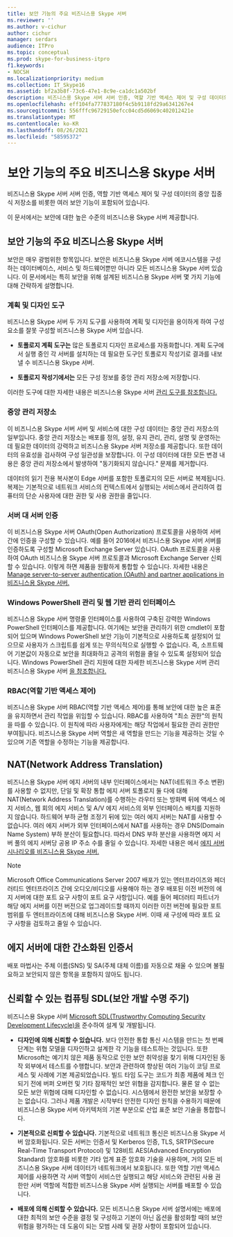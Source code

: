 ```yaml
---
title: 보안 기능의 주요 비즈니스용 Skype 서버
ms.reviewer: ''
ms.author: v-cichur
author: cichur
manager: serdars
audience: ITPro
ms.topic: conceptual
ms.prod: skype-for-business-itpro
f1.keywords:
- NOCSH
ms.localizationpriority: medium
ms.collection: IT_Skype16
ms.assetid: bf2a3b8f-73c6-47e1-8c9e-ca1dc1a502bf
description: 비즈니스용 Skype 서버 서버 인증, 역할 기반 액세스 제어 및 구성 데이터의 중앙 집중식 저장소를 비롯한 여러 보안 기능이 포함되어 있습니다.
ms.openlocfilehash: eff104fa777837180f4c5b9118fd29a6341267e4
ms.sourcegitcommit: 556fffc96729150efcc04cd5d6069c402012421e
ms.translationtype: MT
ms.contentlocale: ko-KR
ms.lasthandoff: 08/26/2021
ms.locfileid: "58595372"
---
```

# <a name="key-security-features-in-skype-for-business-server"></a>보안 기능의 주요 비즈니스용 Skype 서버
 
비즈니스용 Skype 서버 서버 인증, 역할 기반 액세스 제어 및 구성 데이터의 중앙 집중식 저장소를 비롯한 여러 보안 기능이 포함되어 있습니다. 
  
이 문서에서는 보안에 대한 높은 수준의 비즈니스용 Skype 서버 제공합니다. 
  
## <a name="key-security-features-in-skype-for-business-server"></a>보안 기능의 주요 비즈니스용 Skype 서버

보안은 매우 광범위한 항목입니다. 보안은 비즈니스용 Skype 서버 에코시스템을 구성하는 데이터베이스, 서비스 및 하드웨어뿐만 아니라 모든 비즈니스용 Skype 서버 있습니다. 이 문서에서는 특히 보안을 위해 설계된 비즈니스용 Skype 서버 몇 가지 기능에 대해 간략하게 설명합니다.
  
### <a name="planning-and-design-tools"></a>계획 및 디자인 도구

비즈니스용 Skype 서버 두 가지 도구를 사용하여 계획 및 디자인을 용이하게 하여 구성 요소를 잘못 구성할 비즈니스용 Skype 서버 있습니다. 
  
- **토폴로지 계획 도구는** 많은 토폴로지 디자인 프로세스를 자동화합니다. 계획 도구에서 실행 중인 각 서버를 설치하는 데 필요한 도구인 토폴로지 작성기로 결과를 내보낼 수 비즈니스용 Skype 서버.
    
- **토폴로지 작성기에서는** 모든 구성 정보를 중앙 관리 저장소에 저장합니다.
    
이러한 도구에 대한 자세한 내용은 비즈니스용 Skype 서버 [관리 도구를 참조합니다.](../../management-tools/management-tools.md)
  
### <a name="central-management-store"></a>중앙 관리 저장소

이 비즈니스용 Skype 서버 서버 및 서비스에 대한 구성 데이터는 중앙 관리 저장소의 일부입니다. 중앙 관리 저장소는 배포를 정의, 설정, 유지 관리, 관리, 설명 및 운영하는 데 필요한 데이터의 강력하고 비즈니스용 Skype 서버 저장소를 제공합니다. 또한 데이터의 유효성을 검사하여 구성 일관성을 보장합니다. 이 구성 데이터에 대한 모든 변경 내용은 중앙 관리 저장소에서 발생하여 "동기화되지 않습니다." 문제를 제거합니다. 
  
데이터의 읽기 전용 복사본이 Edge 서버를 포함한 토폴로지의 모든 서버로 복제됩니다. 복제는 기본적으로 네트워크 서비스의 컨텍스트에서 실행되는 서비스에서 관리하여 컴퓨터의 단순 사용자에 대한 권한 및 사용 권한을 줄입니다. 
  
### <a name="server-to-server-authentication"></a>서버 대 서버 인증

이 비즈니스용 Skype 서버 OAuth(Open Authorization) 프로토콜을 사용하여 서버 간에 인증을 구성할 수 있습니다. 예를 들어 2016에서 비즈니스용 Skype 서버 서버를 인증하도록 구성할 Microsoft Exchange Server 있습니다. OAuth 프로토콜을 사용하여 OAuth 비즈니스용 Skype 서버 프로토콜과 Microsoft Exchange Server 신뢰할 수 있습니다. 이렇게 하면 제품을 원활하게 통합할 수 있습니다. 자세한 내용은 [Manage server-to-server authentication (OAuth) and partner applications in 비즈니스용 Skype 서버.](../../manage/authentication/server-to-server-and-partner-applications.md)
  
### <a name="windows-powershell-based-management-and-web-based-management-interface"></a>Windows PowerShell 관리 및 웹 기반 관리 인터페이스

비즈니스용 Skype 서버 명령줄 인터페이스를 사용하여 구축된 강력한 Windows PowerShell 인터페이스를 제공합니다. 여기에는 보안을 관리하기 위한 cmdlet이 포함되어 있으며 Windows PowerShell 보안 기능이 기본적으로 사용하도록 설정되어 있으므로 사용자가 스크립트를 쉽게 또는 무의식적으로 실행할 수 없습니다. 즉, 소프트웨어 기본값이 자동으로 보안을 최대화하고 공격의 위험을 줄일 수 있도록 설정되어 있습니다. Windows PowerShell 관리 지원에 대한 자세한 비즈니스용 Skype 서버 관리 비즈니스용 Skype 서버 [을 참조합니다.](../../manage/management-shell.md) 
  
### <a name="role-based-access-control-rbac"></a>RBAC(역할 기반 액세스 제어)

비즈니스용 Skype 서버 RBAC(역할 기반 액세스 제어)를 통해 보안에 대한 높은 표준을 유지하면서 관리 작업을 위임할 수 있습니다. RBAC를 사용하여 "최소 권한"의 원칙을 따를 수 있습니다. 이 원칙에 따라 사용자에게는 해당 작업에서 필요한 관리 권한만 부여됩니다. 비즈니스용 Skype 서버 역할은 새 역할을 만드는 기능을 제공하는 것일 수 있으며 기존 역할을 수정하는 기능을 제공합니다. 
  
## <a name="network-address-translation-nat"></a>NAT(Network Address Translation)

비즈니스용 Skype 서버 에지 서버의 내부 인터페이스에서는 NAT(네트워크 주소 변환)를 사용할 수 없지만, 단일 및 확장 통합 에지 서버 토폴로지 둘 다에 대해 NAT(Network Address Translation)를 수행하는 라우터 또는 방화벽 뒤에 액세스 에지 서비스, 웹 회의 에지 서비스 및 A/V 에지 서비스의 외부 인터페이스 배치를 지원하지 않습니다. 하드웨어 부하 균형 조정기 뒤에 있는 여러 에지 서버는 NAT를 사용할 수 없습니다. 여러 에지 서버가 외부 인터페이스에서 NAT를 사용하는 경우 DNS(Domain Name System) 부하 분산이 필요합니다. 따라서 DNS 부하 분산을 사용하면 에지 서버 풀의 에지 서버당 공용 IP 주소 수를 줄일 수 있습니다. 자세한 내용은 에서 [에지 서버 시나리오를 비즈니스용 Skype 서버.](../../plan-your-deployment/edge-server-deployments/scenarios.md)
  
> [!NOTE]
> Microsoft Office Communications Server 2007 배포가 있는 엔터프라이즈와 페더러티드 엔터프라이즈 간에 오디오/비디오를 사용해야 하는 경우 배포된 이전 버전의 에지 서버에 대한 포트 요구 사항이 포트 요구 사항입니다. 예를 들어 페더러티 파트너가 해당 에지 서버를 이전 버전으로 업그레이드할 때까지 이러한 이전 버전에 필요한 포트 범위를 두 엔터프라이즈에 대해 비즈니스용 Skype 서버. 이때 새 구성에 따라 포트 요구 사항을 검토하고 줄일 수 있습니다. 
  
## <a name="simplified-certificates-for-edge-servers"></a>에지 서버에 대한 간소화된 인증서

배포 마법사는 주체 이름(SNS) 및 SA(주체 대체 이름)를 자동으로 채울 수 있으며 불필요하고 보안되지 않은 항목을 포함하지 않아도 됩니다.
  
## <a name="trustworthy-computing-security-development-lifecycle-sdl"></a>신뢰할 수 있는 컴퓨팅 SDL(보안 개발 수명 주기)

비즈니스용 Skype 서버 [Microsoft SDL(Trustworthy Computing Security Development Lifecycle)을](/previous-versions/ms995349(v=msdn.10)) 준수하여 설계 및 개발됩니다.
  
- **디자인에 의해 신뢰할 수 있습니다.** 보다 안전한 통합 통신 시스템을 만드는 첫 번째 단계는 위협 모델을 디자인하고 설계한 각 기능을 테스트하는 것입니다. 또한 Microsoft는 예기치 않은 제품 동작으로 인한 보안 취약성을 찾기 위해 디자인된 동작 외부에서 테스트를 수행합니다. 보안과 관련하여 향상된 여러 기능이 코딩 프로세스 및 사례에 기본 제공되었습니다. 빌드 타임 도구는 코드가 최종 제품에 체크 인되기 전에 버퍼 오버런 및 기타 잠재적인 보안 위협을 감지합니다. 물론 알 수 없는 모든 보안 위협에 대해 디자인할 수 없습니다. 시스템에서 완전한 보안을 보장할 수는 없습니다. 그러나 제품 개발은 시작부터 안전한 디자인 원칙을 수용하기 때문에 비즈니스용 Skype 서버 아키텍처의 기본 부분으로 산업 표준 보안 기술을 통합합니다.
    
- **기본적으로 신뢰할 수 있습니다.** 기본적으로 네트워크 통신은 비즈니스용 Skype 서버 암호화됩니다. 모든 서버는 인증서 및 Kerberos 인증, TLS, SRTP(Secure Real-Time Transport Protocol) 및 128비트 AES(Advanced Encryption Standard) 암호화를 비롯한 기타 업계 표준 암호화 기술을 사용하며, 거의 모든 비즈니스용 Skype 서버 데이터가 네트워크에서 보호됩니다. 또한 역할 기반 액세스 제어를 사용하면 각 서버 역할이 서비스만 실행되고 해당 서비스와 관련된 사용 권한만 서버 역할에 적합한 비즈니스용 Skype 서버 실행되는 서버를 배포할 수 있습니다.
    
- **배포에 의해 신뢰할 수 있습니다.** 모든 비즈니스용 Skype 서버 설명서에는 배포에 대한 최적의 보안 수준을 결정 및 구성하고 기본이 아닌 옵션을 활성화할 때의 보안 위험을 평가하는 데 도움이 되는 모범 사례 및 권장 사항이 포함되어 있습니다.
